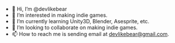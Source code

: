- 👋 Hi, I’m @devlikebear
- 👀 I’m interested in making indie games.
- 🌱 I’m currently learning Unity3D, Blender, Asesprite, etc.
- 💞️ I’m looking to collaborate on making indie games.
- 📫 How to reach me is sending email at devlikebear@gmail.com.

<!---
devlikebear/devlikebear is a ✨ special ✨ repository because its `README.md` (this file) appears on your GitHub profile.
You can click the Preview link to take a look at your changes.
--->
